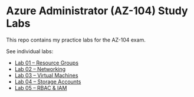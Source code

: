 ﻿# Azure Administrator (AZ-104) Study Labs

This repo contains my practice labs for the AZ-104 exam.

See individual labs:
- [Lab 01 – Resource Groups](lab01-resource-groups/README.md)
- [Lab 02 – Networking](lab02-networking/README.md)
- [Lab 03 – Virtual Machines](lab03-vms/README.md)
- [Lab 04 – Storage Accounts](lab04-storage/README.md)
- [Lab 05 – RBAC & IAM](lab05-rbac/README.md)
